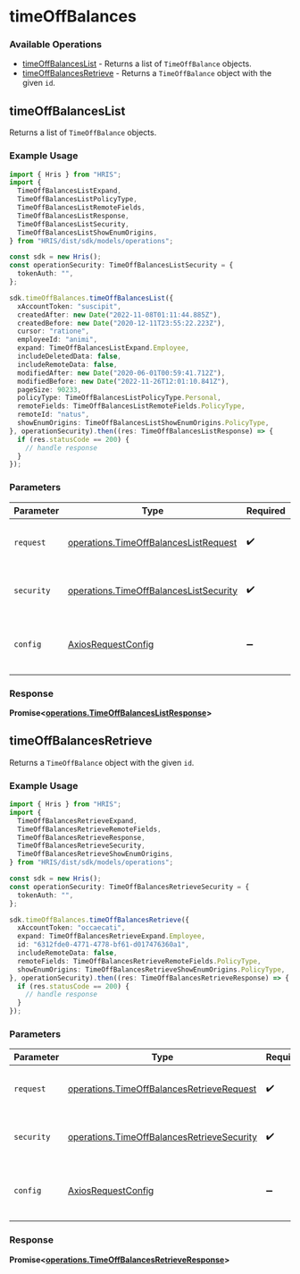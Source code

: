 # timeOffBalances

### Available Operations

* [timeOffBalancesList](#timeoffbalanceslist) - Returns a list of `TimeOffBalance` objects.
* [timeOffBalancesRetrieve](#timeoffbalancesretrieve) - Returns a `TimeOffBalance` object with the given `id`.

## timeOffBalancesList

Returns a list of `TimeOffBalance` objects.

### Example Usage

```typescript
import { Hris } from "HRIS";
import {
  TimeOffBalancesListExpand,
  TimeOffBalancesListPolicyType,
  TimeOffBalancesListRemoteFields,
  TimeOffBalancesListResponse,
  TimeOffBalancesListSecurity,
  TimeOffBalancesListShowEnumOrigins,
} from "HRIS/dist/sdk/models/operations";

const sdk = new Hris();
const operationSecurity: TimeOffBalancesListSecurity = {
  tokenAuth: "",
};

sdk.timeOffBalances.timeOffBalancesList({
  xAccountToken: "suscipit",
  createdAfter: new Date("2022-11-08T01:11:44.885Z"),
  createdBefore: new Date("2020-12-11T23:55:22.223Z"),
  cursor: "ratione",
  employeeId: "animi",
  expand: TimeOffBalancesListExpand.Employee,
  includeDeletedData: false,
  includeRemoteData: false,
  modifiedAfter: new Date("2020-06-01T00:59:41.712Z"),
  modifiedBefore: new Date("2022-11-26T12:01:10.841Z"),
  pageSize: 90233,
  policyType: TimeOffBalancesListPolicyType.Personal,
  remoteFields: TimeOffBalancesListRemoteFields.PolicyType,
  remoteId: "natus",
  showEnumOrigins: TimeOffBalancesListShowEnumOrigins.PolicyType,
}, operationSecurity).then((res: TimeOffBalancesListResponse) => {
  if (res.statusCode == 200) {
    // handle response
  }
});
```

### Parameters

| Parameter                                                                                        | Type                                                                                             | Required                                                                                         | Description                                                                                      |
| ------------------------------------------------------------------------------------------------ | ------------------------------------------------------------------------------------------------ | ------------------------------------------------------------------------------------------------ | ------------------------------------------------------------------------------------------------ |
| `request`                                                                                        | [operations.TimeOffBalancesListRequest](../../models/operations/timeoffbalanceslistrequest.md)   | :heavy_check_mark:                                                                               | The request object to use for the request.                                                       |
| `security`                                                                                       | [operations.TimeOffBalancesListSecurity](../../models/operations/timeoffbalanceslistsecurity.md) | :heavy_check_mark:                                                                               | The security requirements to use for the request.                                                |
| `config`                                                                                         | [AxiosRequestConfig](https://axios-http.com/docs/req_config)                                     | :heavy_minus_sign:                                                                               | Available config options for making requests.                                                    |


### Response

**Promise<[operations.TimeOffBalancesListResponse](../../models/operations/timeoffbalanceslistresponse.md)>**


## timeOffBalancesRetrieve

Returns a `TimeOffBalance` object with the given `id`.

### Example Usage

```typescript
import { Hris } from "HRIS";
import {
  TimeOffBalancesRetrieveExpand,
  TimeOffBalancesRetrieveRemoteFields,
  TimeOffBalancesRetrieveResponse,
  TimeOffBalancesRetrieveSecurity,
  TimeOffBalancesRetrieveShowEnumOrigins,
} from "HRIS/dist/sdk/models/operations";

const sdk = new Hris();
const operationSecurity: TimeOffBalancesRetrieveSecurity = {
  tokenAuth: "",
};

sdk.timeOffBalances.timeOffBalancesRetrieve({
  xAccountToken: "occaecati",
  expand: TimeOffBalancesRetrieveExpand.Employee,
  id: "6312fde0-4771-4778-bf61-d017476360a1",
  includeRemoteData: false,
  remoteFields: TimeOffBalancesRetrieveRemoteFields.PolicyType,
  showEnumOrigins: TimeOffBalancesRetrieveShowEnumOrigins.PolicyType,
}, operationSecurity).then((res: TimeOffBalancesRetrieveResponse) => {
  if (res.statusCode == 200) {
    // handle response
  }
});
```

### Parameters

| Parameter                                                                                                | Type                                                                                                     | Required                                                                                                 | Description                                                                                              |
| -------------------------------------------------------------------------------------------------------- | -------------------------------------------------------------------------------------------------------- | -------------------------------------------------------------------------------------------------------- | -------------------------------------------------------------------------------------------------------- |
| `request`                                                                                                | [operations.TimeOffBalancesRetrieveRequest](../../models/operations/timeoffbalancesretrieverequest.md)   | :heavy_check_mark:                                                                                       | The request object to use for the request.                                                               |
| `security`                                                                                               | [operations.TimeOffBalancesRetrieveSecurity](../../models/operations/timeoffbalancesretrievesecurity.md) | :heavy_check_mark:                                                                                       | The security requirements to use for the request.                                                        |
| `config`                                                                                                 | [AxiosRequestConfig](https://axios-http.com/docs/req_config)                                             | :heavy_minus_sign:                                                                                       | Available config options for making requests.                                                            |


### Response

**Promise<[operations.TimeOffBalancesRetrieveResponse](../../models/operations/timeoffbalancesretrieveresponse.md)>**

